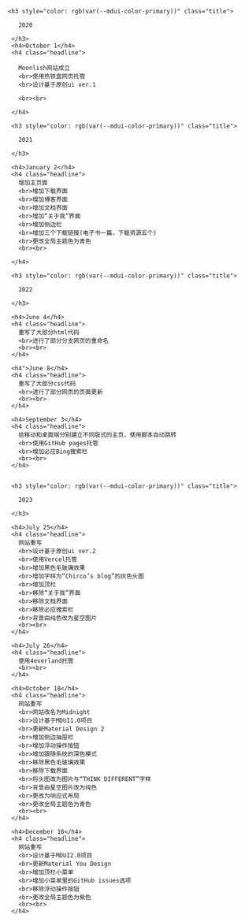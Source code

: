        <h3 style="color: rgb(var(--mdui-color-primary))" class="title">

          2020

        </h3>
        <h4>October 1</h4>
        <h4 class="headline">

          Moonlish网站成立
          <br>使用热铁盒网页托管
          <br>设计基于原创ui ver.1

          <br><br>

        </h4>

        <h3 style="color: rgb(var(--mdui-color-primary))" class="title">

          2021

        </h3>

        <h4>January 2</h4>
        <h4 class="headline">
          增加主页面
          <br>增加下载界面
          <br>增加博客界面
          <br>增加文档界面
          <br>增加“关于我”界面
          <br>增加侧边栏
          <br>增加三个下载链接(电子书一篇，下载资源五个)
          <br>更改全局主题色为青色
          <br><br>

        </h4>

        <h3 style="color: rgb(var(--mdui-color-primary))" class="title">

          2022

        </h3>

        <h4>June 4</h4>
        <h4 class="headline">
          重写了大部分html代码
          <br>进行了部分分支网页的重命名
          <br><br>
        </h4>

        <h4">June 8</h4>
        <h4 class="headline">
          重写了大部分css代码
          <br>进行了部分网页的页面更新
          <br><br>
        </h4>

        <h4>September 3</h4>
        <h4 class="headline">
          给移动和桌面端分别建立不同版式的主页，使用脚本自动跳转
          <br>使用GitHub pages托管
          <br>增加必应Bing搜索栏
          <br><br>
        </h4>


        <h3 style="color: rgb(var(--mdui-color-primary))" class="title">

          2023

        </h3>

        <h4>July 25</h4>
        <h4 class="headline">
          网站重写
          <br>设计基于原创ui ver.2
          <br>使用Vercel托管
          <br>增加黑色毛玻璃效果
          <br>增加字样为“Chirco’s blog”的灰色头图
          <br>增加顶栏
          <br>移除“关于我”界面
          <br>移除文档界面
          <br>移除必应搜索栏
          <br>背景由纯色改为星空图片
          <br><br>
        </h4>

        <h4>July 26</h4>
        <h4 class="headline">
          使用4everland托管
          <br><br>
        </h4>

        <h4>October 18</h4>
        <h4 class="headline">
          网站重写
          <br>网站改名为Midnight
          <br>设计基于MDUI1.0项目
          <br>更新Material Design 2
          <br>增加侧边抽屉栏
          <br>增加浮动操作按钮
          <br>增加跟随系统的深色模式
          <br>移除黑色毛玻璃效果
          <br>移除下载界面
          <br>将头图改为图片与“THINK DIFFERENT”字样
          <br>背景由星空图片改为纯色
          <br>更改为响应式布局
          <br>更改全局主题色为青色
          <br><br>
        </h4>

        <h4>December 16</h4>
        <h4 class="headline">
          网站重写
          <br>设计基于MDUI2.0项目
          <br>更新Material You Design
          <br>增加顶栏小菜单
          <br>增加小菜单里的GitHub issues选项
          <br>移除浮动操作按钮
          <br>更改全局主题色为紫色
          <br><br>
        </h4>
